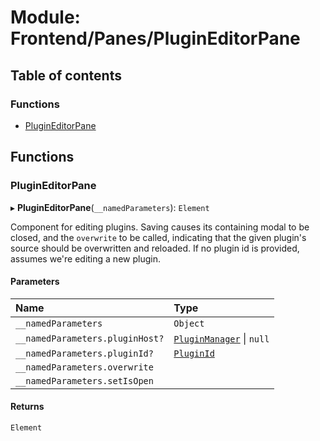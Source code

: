 # Module: Frontend/Panes/PluginEditorPane

## Table of contents

### Functions

- [PluginEditorPane](Frontend_Panes_PluginEditorPane.md#plugineditorpane)

## Functions

### PluginEditorPane

▸ **PluginEditorPane**(`__namedParameters`): `Element`

Component for editing plugins. Saving causes its containing modal
to be closed, and the `overwrite` to be called, indicating that the
given plugin's source should be overwritten and reloaded. If no
plugin id is provided, assumes we're editing a new plugin.

#### Parameters

| Name                            | Type                                                                                     |
| :------------------------------ | :--------------------------------------------------------------------------------------- |
| `__namedParameters`             | `Object`                                                                                 |
| `__namedParameters.pluginHost?` | [`PluginManager`](../classes/Backend_GameLogic_PluginManager.PluginManager.md) \| `null` |
| `__namedParameters.pluginId?`   | [`PluginId`](Backend_Plugins_SerializedPlugin.md#pluginid)                               |
| `__namedParameters.overwrite`   |                                                                                          |
| `__namedParameters.setIsOpen`   |                                                                                          |

#### Returns

`Element`
